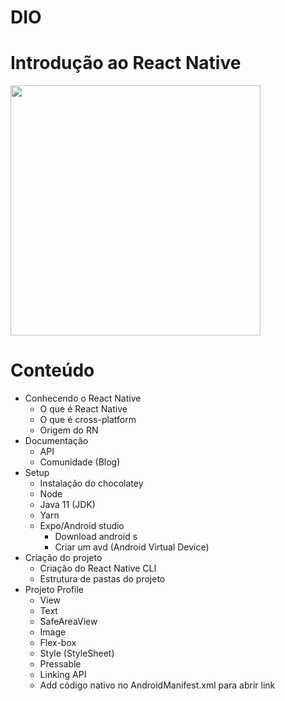 # DIO
# Introdução ao React Native

<img src="https://user-images.githubusercontent.com/70589176/173921318-f504a0b8-97e3-400d-9869-57855e7a0b5a.jpg" width="400">

# Conteúdo

- Conhecendo o React Native
  - O que é React Native
  - O que é cross-platform
  - Origem do RN
- Documentação
  - API
  - Comunidade (Blog)
- Setup
  - Instalação do chocolatey
  - Node
  - Java 11 (JDK)
  - Yarn
  - Expo/Android studio
    - Download android s
    - Criar um avd (Android Virtual Device)
- Criação do projeto
  - Criação do React Native CLI
  - Estrutura de pastas do projeto
- Projeto Profile
  - View
  - Text
  - SafeAreaView
  - Image
  - Flex-box
  - Style (StyleSheet)
  - Pressable
  - Linking API
  - Add código nativo no AndroidManifest.xml para abrir link

